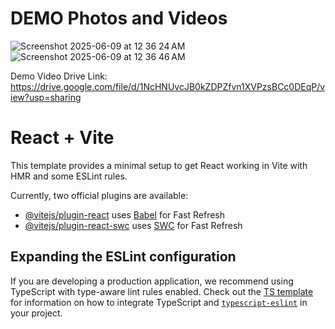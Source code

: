 # DEMO Photos and Videos

![Screenshot 2025-06-09 at 12 36 24 AM](https://github.com/user-attachments/assets/2ec25f22-2ef5-4fe4-a82b-fc4b47f7fa00)
![Screenshot 2025-06-09 at 12 36 46 AM](https://github.com/user-attachments/assets/079bd547-8135-41b7-959b-8d2c2363df0d)

Demo Video Drive Link: https://drive.google.com/file/d/1NcHNUvcJB0kZDPZfvn1XVPzsBCc0DEqP/view?usp=sharing

# React + Vite

This template provides a minimal setup to get React working in Vite with HMR and some ESLint rules.

Currently, two official plugins are available:

- [@vitejs/plugin-react](https://github.com/vitejs/vite-plugin-react/blob/main/packages/plugin-react) uses [Babel](https://babeljs.io/) for Fast Refresh
- [@vitejs/plugin-react-swc](https://github.com/vitejs/vite-plugin-react/blob/main/packages/plugin-react-swc) uses [SWC](https://swc.rs/) for Fast Refresh

## Expanding the ESLint configuration

If you are developing a production application, we recommend using TypeScript with type-aware lint rules enabled. Check out the [TS template](https://github.com/vitejs/vite/tree/main/packages/create-vite/template-react-ts) for information on how to integrate TypeScript and [`typescript-eslint`](https://typescript-eslint.io) in your project.

